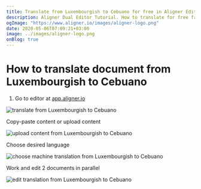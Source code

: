 ```yaml
---
title: Translate from Luxembourgish to Cebuano for free in Aligner Editor
description: Aligner Dual Editor Tutorial. How to translate for free from Luxembourgish to Cebuano. Aligner is multilingual document management platform. 
ogImage: "https://www.aligner.io/images/aligner-logo.png"
date: 2020-05-06T07:09:21+03:00
image: ../images/aligner-logo.png
onBlog: true
---
```


# How to translate document from Luxembourgish to Cebuano

1. Go to editor at [app.aligner.io](https://app.aligner.io "Aligner App web page")

![translate from Luxembourgish to Cebuano](../aligner-blank-editor.png "translate from Luxembourgish to Cebuano")

Copy-paste content or upload content

![upload content from Luxembourgish to Cebuano](../aligner-uploaded-document.png "upload content from Luxembourgish to Cebuano")

Choose desired language

![choose machine translation from Luxembourgish to Cebuano](../aligner-language-dropdown.png "choose machine translation from Luxembourgish to Cebuano")

Work and edit 2 documents in parallel

![edit translation from Luxembourgish to Cebuano](../aligner-double-sitded-editor.png "edit translation from Luxembourgish to Cebuano")

